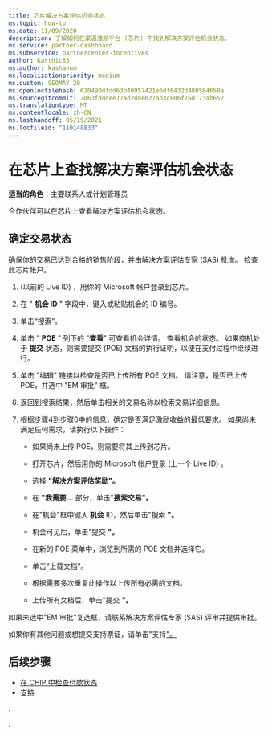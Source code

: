 ```yaml
---
title: 芯片解决方案评估机会状态
ms.topic: how-to
ms.date: 11/09/2020
description: 了解如何在渠道激励平台 (芯片) 中找到解决方案评估机会状态。
ms.service: partner-dashboard
ms.subservice: partnercenter-incentives
author: Karthic83
ms.author: kashanum
ms.localizationpriority: medium
ms.custom: SEOMAY.20
ms.openlocfilehash: 620490dfdd63b40957421e6df6432d480584658a
ms.sourcegitcommit: 7063fdddee77ad2d8e627ab3c806f76d173ab652
ms.translationtype: MT
ms.contentlocale: zh-CN
ms.lasthandoff: 05/19/2021
ms.locfileid: "110148833"
---
```

# <a name="find-your-solution-assessments-opportunity-status-on-chip"></a>在芯片上查找解决方案评估机会状态

**适当的角色**：主要联系人或计划管理员

合作伙伴可以在芯片上查看解决方案评估机会状态。

## <a name="determine-the-status-of-your-deal"></a>确定交易状态

确保你的交易已达到合格的销售阶段，并由解决方案评估专家 (SAS) 批准。 检查此芯片帐户。

1.  (以前的 Live ID) ，用你的 Microsoft 帐户登录到芯片。
1. 在 " **机会 ID** " 字段中，键入或粘贴机会的 ID 编号。
3. 单击“搜索”。

1. 单击 " **POE** " 列下的 "**查看**" 可查看机会详情。 查看机会的状态。 如果商机处于 **提交** 状态，则需要提交 (POE) 文档的执行证明，以便在支付过程中继续进行。
 
1. 单击 "编辑" 链接以检查是否已上传所有 POE 文档。 请注意，是否已上传 POE，并选中 "EM 审批" 框。
 
1. 返回到搜索结果，然后单击相关的交易名称以检索交易详细信息。 

1. 根据步骤4到步骤6中的信息，确定是否满足激励收益的最低要求。 如果尚未满足任何需求，请执行以下操作：
 
     - 如果尚未上传 POE，则需要将其上传到芯片。
 
     - 打开芯片，然后用你的 Microsoft 帐户登录 (上一个 Live ID) 。
 
     - 选择 **"解决方案评估奖励"。**

     - 在 **"我需要...** 部分，单击"**搜索交易"。**

     - 在"机会"框中键入 **机会** ID，然后单击"搜索 **"。**

     - 机会可见后，单击"提交 **"。**
  
     - 在新的 POE 菜单中，浏览到所需的 POE 文档并选择它。

     - 单击“上载文档”。

     - 根据需要多次重复此操作以上传所有必需的文档。

     - 上传所有文档后，单击"提交 **"。**

如果未选中"EM 审批"复选框，请联系解决方案评估专家 (SAS) 评审并提供审批。
 
如果你有其他问题或想提交支持票证，请单击"支持["。](report-problems-with-partner-center.md)

## <a name="next-steps"></a>后续步骤

- [在 CHIP 中检查付款状态](chip-payment-status.md)
- [支持](report-problems-with-partner-center.md)

.




.





